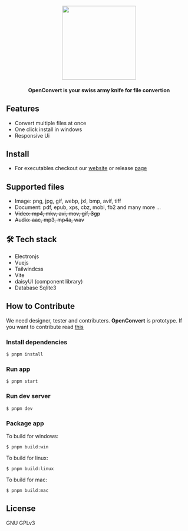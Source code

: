 <h1 align="center">
  <br>
  <a href="https://github.com/openconvert"><img src="./resources/logo.png" width="200"></a>
  <br>
</h1>

<h4 align="center">OpenConvert is your swiss army knife for file convertion</h4>


## Features
- Convert multiple files at once
- One click install in windows
- Responsive Ui
## Install
- For executables checkout our [website](https://openconvert.github.io/website) or release [page](https://github.com/openconvert/openconvert-desktop/releases)
<!-- ## Demo -->



## Supported files
- Image: png, jpg, gif, webp, jxl, bmp, avif, tiff
- Document: pdf, epub, xps, cbz, mobi, fb2 and many more ...
- ~~Video: mp4, mkv, avi, mov, gif, 3gp~~
- ~~Audio: aac, mp3, mp4a, wav~~
## 🛠 Tech stack
 - Electronjs
 - Vuejs
 - Tailwindcss 
 - Vite
 - daisyUI (component library)
 - Database Sqlite3
## How to Contribute
We need designer, tester and contributers. **OpenConvert** is prototype. If you want to contribute read [this](./CONTRIBUTING.md)
### Install dependencies

```
$ pnpm install
```

### Run app

```
$ pnpm start
```
### Run dev server
```
$ pnpm dev
```
### Package app

To build for windows:

```
$ pnpm build:win
```
To build for linux:
```
$ pnpm build:linux
```
To build for mac:
```
$ pnpm build:mac
```


## License

GNU GPLv3
